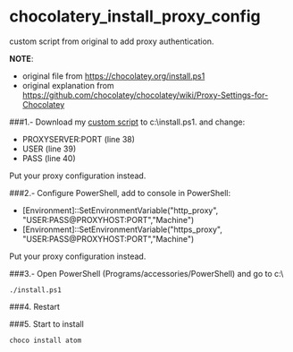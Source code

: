 chocolatery_install_proxy_config
================================

custom script from original to add proxy authentication.

**NOTE**: 
- original file from https://chocolatey.org/install.ps1
- original explanation from https://github.com/chocolatey/chocolatey/wiki/Proxy-Settings-for-Chocolatey

###1.- Download my [custom script](https://github.com/prietopa/chocolatery_install_proxy_config/blob/master/chocolater_install_proxy.ps1) to c:\install.ps1. and change:
- PROXYSERVER:PORT (line 38)
- USER (line 39)
- PASS (line 40)

Put your proxy configuration instead.

###2.- Configure PowerShell, add to console in PowerShell:

- [Environment]::SetEnvironmentVariable("http_proxy", "USER:PASS@PROXYHOST:PORT","Machine")
- [Environment]::SetEnvironmentVariable("https_proxy", "USER:PASS@PROXYHOST:PORT","Machine")

Put your proxy configuration instead.

###3.- Open PowerShell (Programs/accessories/PowerShell) and go to c:\
```
./install.ps1
```

###4. Restart

###5. Start to install
```
choco install atom
```
